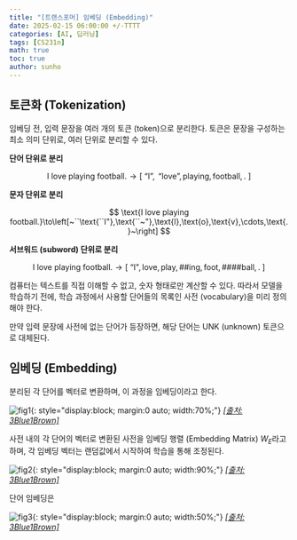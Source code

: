 ```yaml
---
title: "[트랜스포머] 임베딩 (Embedding)"
date: 2025-02-15 06:00:00 +/-TTTT
categories: [AI, 딥러닝]
tags: [CS231n]
math: true
toc: true
author: sunho
---
```


## 토큰화 (Tokenization)

임베딩 전, 입력 문장을 여러 개의 토큰 (token)으로 분리한다. 토큰은 문장을 구성하는 최소 의미 단위로, 여러 단위로 분리할 수 있다.

**단어 단위로 분리**

$$
\text{I love playing football.}\to\left[~\text{``I''},\text{ ``love''},\text{playing},\text{football},\text{.}~\right]
$$

**문자 단위로 분리**

$$
\text{I love playing football.}\to\left[~``\text{``I"},\text{``~"},\text{l},\text{o},\text{v},\cdots,\text{.}~\right]
$$

**서브워드 (subword) 단위로 분리**

$$
\text{I love playing football.}\to\left[~\text{``I"},\text{love},\text{play},\text{\#\#ing},\text{foot},\#\#\text{\#\#ball},\text{.}~\right]
$$

컴퓨터는 텍스트를 직접 이해할 수 없고, 숫자 형태로만 계산할 수 있다. 따라서 모델을 학습하기 전에, 학습 과정에서 사용할 단어들의 목록인 사전 (vocabulary)을 미리 정의해야 한다.

만약 입력 문장에 사전에 없는 단어가 등장하면, 해당 단어는 UNK (unknown) 토큰으로 대체된다.

## 임베딩 (Embedding)

분리된 각 단어를 벡터로 변환하며, 이 과정을 임베딩이라고 한다.

![fig1](dl/transformer/2-1.png){: style="display:block; margin:0 auto; width:70%;"}
_[[출처: 3Blue1Brown]](https://www.youtube.com/watch?v=wjZofJX0v4M&list=PLZHQObOWTQDNU6R1_67000Dx_ZCJB-3pi&index=6)_

사전 내의 각 단어의 벡터로 변환된 사전을 임베딩 행렬 (Embedding Matrix) $W_E$라고 하며, 각 임베딩 벡터는 랜덤값에서 시작하여 학습을 통해 조정된다.

![fig2](dl/transformer/2-2.png){: style="display:block; margin:0 auto; width:90%;"}
_[[출처: 3Blue1Brown]](https://www.youtube.com/watch?v=wjZofJX0v4M&list=PLZHQObOWTQDNU6R1_67000Dx_ZCJB-3pi&index=6)_

단어 임베딩은 

![fig3](dl/transformer/2-3.png){: style="display:block; margin:0 auto; width:50%;"}
_[[출처: 3Blue1Brown]](https://www.youtube.com/watch?v=wjZofJX0v4M&list=PLZHQObOWTQDNU6R1_67000Dx_ZCJB-3pi&index=6)_
